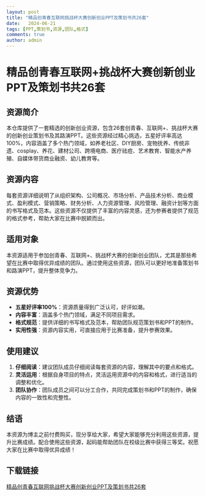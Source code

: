 ```yaml
---
layout: post
title: "精品创青春互联网挑战杯大赛创新创业PPT及策划书共26套"
date:   2024-06-21
tags: [PPT,策划书,资源,团队,格式]
comments: true
author: admin
---
```

# 精品创青春互联网+挑战杯大赛创新创业PPT及策划书共26套

## 资源简介

本仓库提供了一套精选的创新创业资源，包含26套创青春、互联网+、挑战杯大赛的创新创业策划书及其路演PPT。这些资源经过精心挑选，五星好评率高达100%，内容涵盖了多个热门领域，如养老社区、DIY厨房、宠物抚养、传统非遗、cosplay、养花、建材公司、跨境电商、医疗祛痘、艺术教育、智能水产养殖、自媒体带货商业融资、幼儿教育等。

## 资源内容

每套资源详细说明了从组织架构、公司概况、市场分析、产品技术分析、商业模式、盈利模式、营销策略、财务分析、人力资源管理、风险管理、融资计划等方面的书写格式及范本。这些资源不仅提供了丰富的内容灵感，还为参赛者提供了规范的格式参考，帮助大家在比赛中脱颖而出。

## 适用对象

本资源适用于参加创青春、互联网+、挑战杯大赛的创新创业团队，尤其是那些希望在比赛中取得优异成绩的团队。通过使用这些资源，团队可以更好地准备策划书和路演PPT，提升整体竞争力。

## 资源优势

- **五星好评率100%**：资源质量得到广泛认可，好评如潮。
- **内容丰富**：涵盖多个热门领域，满足不同项目需求。
- **格式规范**：提供详细的书写格式及范本，帮助团队规范策划书和PPT的制作。
- **实用性强**：资源内容实用，可直接应用于比赛准备，提升参赛效果。

## 使用建议

1. **仔细阅读**：建议团队成员仔细阅读每套资源的内容，理解其中的要点和格式。
2. **灵活运用**：根据自身项目的特点，灵活运用资源中的内容和格式，进行适当的调整和优化。
3. **团队协作**：团队成员之间可以分工合作，共同完成策划书和PPT的制作，确保内容的一致性和完整性。

## 结语

本资源为博主之前付费购买，现分享给大家，希望大家能够充分利用这些资源，提升比赛成绩。配合使用这些资源，起码能帮助团队在校级比赛中获得三等奖。祝愿大家在比赛中取得优异成绩！

## 下载链接

[精品创青春互联网挑战杯大赛创新创业PPT及策划书共26套](https://pan.quark.cn/s/4cf2576128b9)